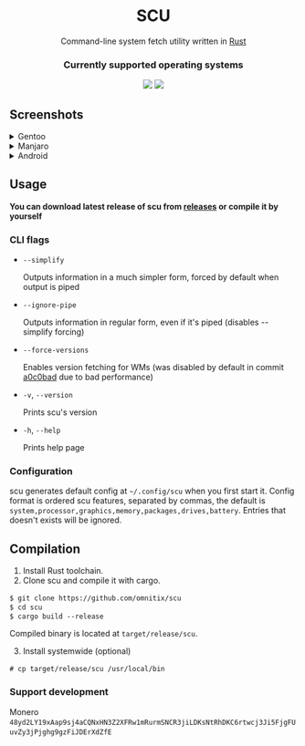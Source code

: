 <div align="center">
  
# SCU
Command-line system fetch utility written in [Rust](https://www.rust-lang.org)
  
### Currently supported operating systems
<img src="https://img.shields.io/badge/Linux-FCC624?style=for-the-badge&logo=linux&logoColor=black">
<img src="https://img.shields.io/badge/Android-3DDC84?style=for-the-badge&logo=android&logoColor=white">

</div>

## Screenshots
<details height="100px"><summary>Gentoo</summary>
<div>

![gentoo](images/gentoo.png)
</div>
</details>
<details height="100px"><summary>Manjaro</summary>
<div>

![manjaro](images/manjaro.png)
</div>
</details>
<details height="100px"><summary>Android</summary>
<div>

> Running in termux

![android](images/android.png)
</div>
</details>

## Usage

**You can download latest release of scu from [releases](https://github.com/omnitix/scu/releases/latest) or compile it by yourself**

### CLI flags

* `--simplify`

  Outputs information in a much simpler form, forced by default when output is piped
* `--ignore-pipe`

  Outputs information in regular form, even if it's piped (disables --simplify forcing)
* `--force-versions`

  Enables version fetching for WMs (was disabled by default in commit [a0c0bad](https://github.com/omnitix/scu/commit/a0c0badaa2b506496558797c3a02957ece0f3ff9#diff-cdbbefc12a476b75b1d5602de3f284eb522c71cbd5c88328ccc775177991932c) due to bad performance)
* `-v`, `--version`

  Prints scu's version

* `-h`, `--help`

  Prints help page

### Configuration

scu generates default config at `~/.config/scu` when you first start it.
Config format is ordered scu features, separated by commas, the default is `system,processor,graphics,memory,packages,drives,battery`.
Entries that doesn't exists will be ignored.

## Compilation

1. Install Rust toolchain.
2. Clone scu and compile it with cargo.

``` shell
$ git clone https://github.com/omnitix/scu
$ cd scu
$ cargo build --release
```

Compiled binary is located at `target/release/scu`.

3. Install systemwide (optional)
```
# cp target/release/scu /usr/local/bin
```

### Support development
Monero ```48yd2LY19xAap9sj4aCQNxHN3Z2XFRw1mRurmSNCR3jiLDKsNtRhDKC6rtwcj3Ji5FjgFUuvZy3jPjghg9gzFiJDErXdZfE```
